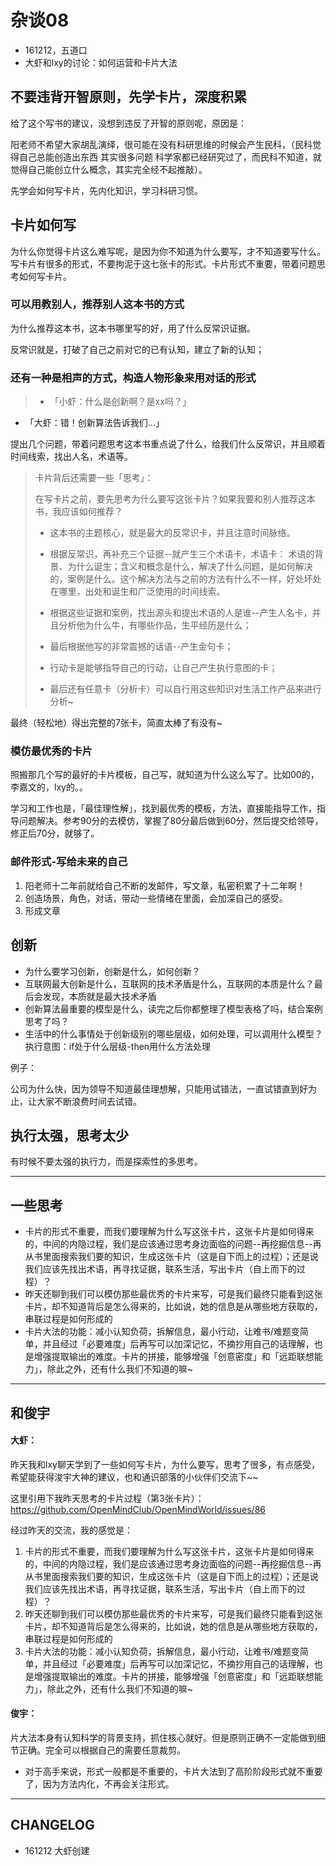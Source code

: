 # 杂谈08

- 161212，五道口
- 大虾和lxy的讨论：如何运营和卡片大法

## 不要违背开智原则，先学卡片，深度积累

给了这个写书的建议，没想到违反了开智的原则呢，原因是：

阳老师不希望大家胡乱演绎，很可能在没有科研思维的时候会产生民科，（民科觉得自己总能创造出东西 其实很多问题 科学家都已经研究过了，而民科不知道，就觉得自己能创立什么概念，其实完全经不起推敲）。

先学会如何写卡片，先内化知识，学习科研习惯。

## 卡片如何写

为什么你觉得卡片这么难写呢，是因为你不知道为什么要写，才不知道要写什么。写卡片有很多的形式，不要拘泥于这七张卡的形式。卡片形式不重要，带着问题思考如何写卡片。


### 可以用教别人，推荐别人这本书的方式

为什么推荐这本书，这本书哪里写的好，用了什么反常识证据。

反常识就是，打破了自己之前对它的已有认知，建立了新的认知；

### 还有一种是相声的方式，构造人物形象来用对话的形式

>- 「小虾：什么是创新啊？是xx吗？」
- 「大虾：错！创新算法告诉我们...」

提出几个问题，带着问题思考这本书重点说了什么，给我们什么反常识，并且顺着时间线索，找出人名，术语等。




> 卡片背后还需要一些「思考」：
> 
> 在写卡片之前，要先思考为什么要写这张卡片？如果我要和别人推荐这本书，我应该如何推荐？
> 
> - 这本书的主题核心，就是最大的反常识卡，并且注意时间脉络。
> 
> - 根据反常识，再补充三个证据--就产生三个术语卡，术语卡：
> 术语的背景、为什么诞生；含义和概念是什么，解决了什么问题，是如何解决的，案例是什么。这个解决方法与之前的方法有什么不一样，好处坏处在哪里，出处和诞生和广泛使用的时间线索。
> 
> - 根据这些证据和案例，找出源头和提出术语的人是谁--产生人名卡，并且分析他为什么牛，有哪些作品，生平经历是什么；
> 
> - 最后根据他写的非常震撼的话语--产生金句卡；
> 
> - 行动卡是能够指导自己的行动，让自己产生执行意图的卡；
> 
> - 最后还有任意卡（分析卡）可以自行用这些知识对生活工作产品来进行分析~

最终（轻松地）得出完整的7张卡，简直太棒了有没有~




### 模仿最优秀的卡片

照搬那几个写的最好的卡片模板，自己写，就知道为什么这么写了。比如00的，李嘉文的，lxy的。。

学习和工作也是，「最佳理性解」，找到最优秀的模板，方法，直接能指导工作，指导问题解决。参考90分的去模仿，掌握了80分最后做到60分，然后提交给领导，修正后70分，就够了。


### 邮件形式-写给未来的自己

1. 阳老师十二年前就给自己不断的发邮件，写文章，私密积累了十二年啊！
2. 创造场景，角色，对话，带动一些情绪在里面，会加深自己的感受。
3. 形成文章

## 创新

- 为什么要学习创新，创新是什么，如何创新？
- 互联网最大创新是什么，互联网的技术矛盾是什么，互联网的本质是什么？最后会发现，本质就是最大技术矛盾
- 创新算法最重要的模型是什么，读完之后你都整理了模型表格了吗，结合案例思考了吗？
- 生活中的什么事情处于创新级别的哪些层级，如何处理，可以调用什么模型？执行意图：if处于什么层级-then用什么方法处理

例子：

公司为什么快，因为领导不知道最佳理想解，只能用试错法，一直试错直到好为止，让大家不断浪费时间去试错。





## 执行太强，思考太少

有时候不要太强的执行力，而是探索性的多思考。

---

## 一些思考

- 卡片的形式不重要，而我们要理解为什么写这张卡片，这张卡片是如何得来的，中间的内隐过程，我们是应该通过思考身边面临的问题--再挖掘信息--再从书里面搜索我们要的知识，生成这张卡片（这是自下而上的过程）；还是说我们应该先找出术语，再寻找证据，联系生活，写出卡片（自上而下的过程）？
- 昨天还聊到我们可以模仿那些最优秀的卡片来写，可是我们最终只能看到这张卡片，却不知道背后是怎么得来的，比如说，她的信息是从哪些地方获取的，串联过程是如何形成的
- 卡片大法的功能：减小认知负荷，拆解信息，最小行动，让难书/难题变简单，并且经过「必要难度」后再写可以加深记忆，不摘抄用自己的话理解，也是增强提取输出的难度。卡片的拼接，能够增强「创意密度」和「远距联想能力」，除此之外，还有什么我们不知道的嘛~

---

## 和俊宇

#### 大虾：

昨天我和lxy聊天学到了一些如何写卡片，为什么要写，思考了很多，有点感受，希望能获得浚宇大神的建议，也和通识部落的小伙伴们交流下~~

这里引用下我昨天思考的卡片过程（第3张卡片）：
https://github.com/OpenMindClub/OpenMindWorld/issues/86

经过昨天的交流，我的感觉是：

1. 卡片的形式不重要，而我们要理解为什么写这张卡片，这张卡片是如何得来的，中间的内隐过程，我们是应该通过思考身边面临的问题--再挖掘信息--再从书里面搜索我们要的知识，生成这张卡片（这是自下而上的过程）；还是说我们应该先找出术语，再寻找证据，联系生活，写出卡片（自上而下的过程）？
2. 昨天还聊到我们可以模仿那些最优秀的卡片来写，可是我们最终只能看到这张卡片，却不知道背后是怎么得来的，比如说，她的信息是从哪些地方获取的，串联过程是如何形成的
3. 卡片大法的功能：减小认知负荷，拆解信息，最小行动，让难书/难题变简单，并且经过「必要难度」后再写可以加深记忆，不摘抄用自己的话理解，也是增强提取输出的难度。卡片的拼接，能够增强「创意密度」和「远距联想能力」，除此之外，还有什么我们不知道的嘛~

#### 俊宇：

片大法本身有认知科学的背景支持，抓住核心就好。但是原则正确不一定能做到细节正确。完全可以根据自己的需要任意裁剪。

- 对于高手来说，形式一般都是不重要的，卡片大法到了高阶阶段形式就不重要了，因为方法内化，不再会关注形式。

---

## CHANGELOG

- 161212 大虾创建
